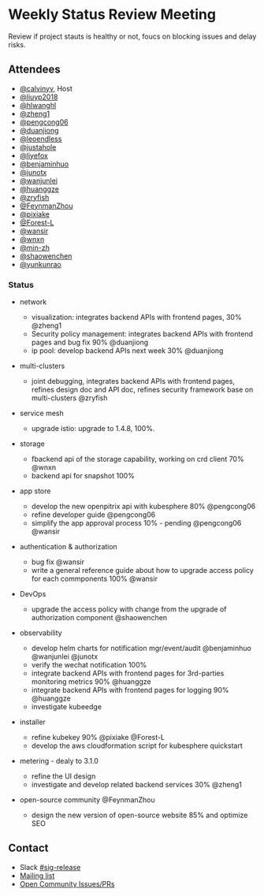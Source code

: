 # Weekly Status Review Meeting

Review if project stauts is healthy or not, foucs on blocking issues and delay risks.

## Attendees

- [@calvinyv](https://github.com/calvinyv), Host
- [@liuyp2018](https://github.com/liuyp2018)
- [@hlwanghl](https://github.com/hlwanghl)
- [@zheng1](https://github.com/zheng1)
- [@pengcong06](https://github.com/pengcong06)
- [@duanjiong](https://github.com/duanjiong)
- [@leoendless](https://github.com/leoendless)
- [@justahole](https://github.com/justahole)
- [@liyefox](https://github.com/liyefox)
- [@benjaminhuo](https://github.com/benjaminhuo)
- [@junotx](https://github.com/junotx)
- [@wanjunlei](https://github.com/wanjunlei)
- [@huanggze](https://github.com/huanggze)
- [@zryfish](https://github.com/zryfish)
- [@FeynmanZhou](https://github.com/FeynmanZhou)
- [@pixiake](https://github.com/pixiake)
- [@Forest-L](https://github.com/Forest-L)
- [@wansir](https://github.com/wansir)
- [@wnxn](https://github.com/wnxn)
- [@min-zh](https://github.com/min-zh)
- [@shaowenchen](https://github.com/shaowenchen)
- [@yunkunrao](https://github.com/yunkunrao)

### Status

- network
  - visualization: integrates backend APIs with frontend pages, 30% @zheng1
  - Security policy management: integrates backend APIs with frontend pages and bug fix 90% @duanjiong
  - ip pool: develop backend APIs next week 30% @duanjiong
  
- multi-clusters
  
  - joint debugging, integrates backend APIs with frontend pages, refines design doc and API doc, refines security framework base on multi-clusters  @zryfish
  
- service mesh

  - upgrade istio: upgrade to 1.4.8, 100%.

- storage
  - fbackend api of the storage capability, working on crd client  70% @wnxn
  - backend api for snapshot 100%

- app store
  - develop the new openpitrix api with kubesphere 80%  @pengcong06
  - refine developer guide @pengcong06
  - simplify the app approval process 10% - pending @pengcong06 @wansir

- authentication & authorization
  
  - bug fix @wansir
  - write a general reference guide about how to upgrade access policy for each commponents 100% @wansir
  
- DevOps
  - upgrade the access policy with change from the upgrade of authorization component @shaowenchen

- observability
  - develop helm charts for notification mgr/event/audit @benjaminhuo @wanjunlei @junotx
  - verify the wechat notification 100%
  - integrate backend APIs with frontend pages for 3rd-parties monitoring metrics 90% @huanggze
  - integrate backend APIs with frontend pages for logging 90% @huanggze
  - investigate kubeedge 
  
- installer
  
  - refine kubekey 90% @pixiake @Forest-L
  - develop the aws cloudformation script for kubesphere quickstart
  
- metering - dealy to 3.1.0
  - refine the UI design
  - investigate and develop related backend services 30% @zheng1
  
- open-source community @FeynmanZhou
  - design the new version of open-source website  85% and optimize SEO 

## Contact

- Slack [#sig-release](https://kubesphere.slack.com/messages/sig-release)
- [Mailing list](https://groups.google.com/forum/#!forum/kubesphere)
- [Open Community Issues/PRs](https://github.com/kubesphere/community/sig%2Frelease)

